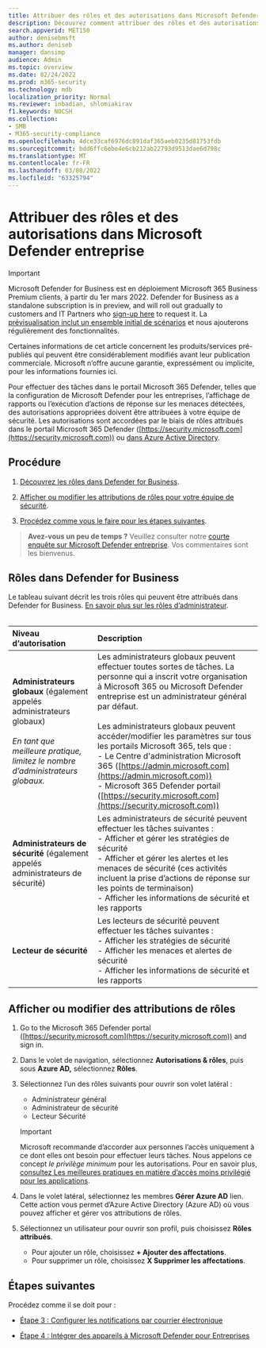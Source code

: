 ```yaml
---
title: Attribuer des rôles et des autorisations dans Microsoft Defender entreprise
description: Découvrez comment attribuer des rôles et des autorisations dans Microsoft Defender entreprise
search.appverid: MET150
author: denisebmsft
ms.author: deniseb
manager: dansimp
audience: Admin
ms.topic: overview
ms.date: 02/24/2022
ms.prod: m365-security
ms.technology: mdb
localization_priority: Normal
ms.reviewer: inbadian, shlomiakirav
f1.keywords: NOCSH
ms.collection:
- SMB
- M365-security-compliance
ms.openlocfilehash: 4dce33caf6976dc891daf365aeb0235d81753fdb
ms.sourcegitcommit: bdd6ffc6ebe4e6cb212ab22793d9513dae6d798c
ms.translationtype: MT
ms.contentlocale: fr-FR
ms.lasthandoff: 03/08/2022
ms.locfileid: "63325794"
---
```

# <a name="assign-roles-and-permissions-in-microsoft-defender-for-business"></a>Attribuer des rôles et des autorisations dans Microsoft Defender entreprise

> [!IMPORTANT]
> Microsoft Defender for Business est en déploiement Microsoft 365 Business Premium clients, à partir du 1er mars 2022. Defender for Business as a standalone subscription is in preview, and will roll out gradually to customers and IT Partners who [sign-up here](https://aka.ms/mdb-preview) to request it. La [prévisualisation inclut un ensemble initial de scénarios](mdb-tutorials.md#try-these-preview-scenarios) et nous ajouterons régulièrement des fonctionnalités.
> 
> Certaines informations de cet article concernent les produits/services pré-publiés qui peuvent être considérablement modifiés avant leur publication commerciale. Microsoft n’offre aucune garantie, expressément ou implicite, pour les informations fournies ici. 

Pour effectuer des tâches dans le portail Microsoft 365 Defender, telles que la configuration de Microsoft Defender pour les entreprises, l’affichage de rapports ou l’exécution d’actions de réponse sur les menaces détectées, des autorisations appropriées doivent être attribuées à votre équipe de sécurité. Les autorisations sont accordées par le biais de rôles attribués dans le portail Microsoft 365 Defender ([https://security.microsoft.com](https://security.microsoft.com)) ou [dans Azure Active Directory](/azure/active-directory/roles/manage-roles-portal). 

## <a name="what-to-do"></a>Procédure

1. [Découvrez les rôles dans Defender for Business](#roles-in-defender-for-business).

2. [Afficher ou modifier les attributions de rôles pour votre équipe de sécurité](#view-or-edit-role-assignments).

3. [Procédez comme vous le faire pour les étapes suivantes](#next-steps).

>
> **Avez-vous un peu de temps ?**
> Veuillez consulter notre <a href="https://microsoft.qualtrics.com/jfe/form/SV_0JPjTPHGEWTQr4y" target="_blank">courte enquête sur Microsoft Defender entreprise</a>. Vos commentaires sont les bienvenus.
>


## <a name="roles-in-defender-for-business"></a>Rôles dans Defender for Business

Le tableau suivant décrit les trois rôles qui peuvent être attribués dans Defender for Business. [En savoir plus sur les rôles d’administrateur](../../admin/add-users/about-admin-roles.md). <br/><br/>

| Niveau d’autorisation | Description |
|:---|:---|
| **Administrateurs globaux** (également appelés administrateurs globaux) <br/><br/> *En tant que meilleure pratique, limitez le nombre d’administrateurs globaux.* | Les administrateurs globaux peuvent effectuer toutes sortes de tâches. La personne qui a inscrit votre organisation à Microsoft 365 ou Microsoft Defender entreprise est un administrateur général par défaut. <br/><br/> Les administrateurs globaux peuvent accéder/modifier les paramètres sur tous les portails Microsoft 365, tels que : <br/>- Le Centre d'administration Microsoft 365 ([https://admin.microsoft.com](https://admin.microsoft.com)) <br/>- Microsoft 365 Defender portail ([https://security.microsoft.com](https://security.microsoft.com)) |
| **Administrateurs de sécurité** (également appelés administrateurs de sécurité) | Les administrateurs de sécurité peuvent effectuer les tâches suivantes : <br/>- Afficher et gérer les stratégies de sécurité <br/>- Afficher et gérer les alertes et les menaces de sécurité (ces activités incluent la prise d’actions de réponse sur les points de terminaison) <br/>- Afficher les informations de sécurité et les rapports |
| **Lecteur de sécurité** | Les lecteurs de sécurité peuvent effectuer les tâches suivantes : <br/>- Afficher les stratégies de sécurité <br/>- Afficher les menaces et alertes de sécurité <br/>- Afficher les informations de sécurité et les rapports  |


## <a name="view-or-edit-role-assignments"></a>Afficher ou modifier des attributions de rôles

1. Go to the Microsoft 365 Defender portal ([https://security.microsoft.com](https://security.microsoft.com)) and sign in.

2. Dans le volet de navigation, sélectionnez **Autorisations & rôles**, puis sous **Azure AD,** sélectionnez **Rôles**.

3. Sélectionnez l’un des rôles suivants pour ouvrir son volet latéral :

   - Administrateur général
   - Administrateur de sécurité
   - Lecteur Sécurité

   > [!IMPORTANT]
   > Microsoft recommande d’accorder aux personnes l’accès uniquement à ce dont elles ont besoin pour effectuer leurs tâches. Nous appelons ce concept *le privilège minimum* pour les autorisations. Pour en savoir plus, [consultez Les meilleures pratiques en matière d’accès moins privilégié pour les applications](/azure/active-directory/develop/secure-least-privileged-access). 

4. Dans le volet latéral, sélectionnez les membres **Gérer Azure AD** lien. Cette action vous permet d’Azure Active Directory (Azure AD) où vous pouvez afficher et gérer vos attributions de rôles.

5. Sélectionnez un utilisateur pour ouvrir son profil, puis choisissez **Rôles attribués**.

   - Pour ajouter un rôle, choisissez **+ Ajouter des affectations**.
   - Pour supprimer un rôle, choisissez **X Supprimer les affectations**. 

## <a name="next-steps"></a>Étapes suivantes

Procédez comme il se doit pour :

- [Étape 3 : Configurer les notifications par courrier électronique](mdb-email-notifications.md)

- [Étape 4 : Intégrer des appareils à Microsoft Defender pour Entreprises](mdb-onboard-devices.md)